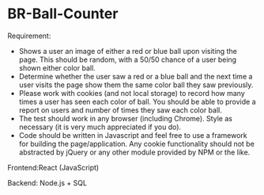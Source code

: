 # BR-Ball-Counter

Requirement:
- Shows a user an image of either a red or blue ball upon visiting the page. This should be random, with a 50/50 chance of a user being shown either color ball.
- Determine whether the user saw a red or a blue ball and the next time a user visits the page show them the same color ball they saw previously.
- Please work with cookies (and not local storage) to record how many times a user has seen each color of ball. You should be able to provide a report on users and number of times they saw each color ball.
- The test should work in any browser (including Chrome). Style as necessary (it is very much appreciated if you do).
- Code should be written in Javascript and feel free to use a framework for building the page/application. Any cookie functionality should not be abstracted by jQuery or any other module provided by NPM or the like.

Frontend:React (JavaScript)

Backend: Node.js + SQL